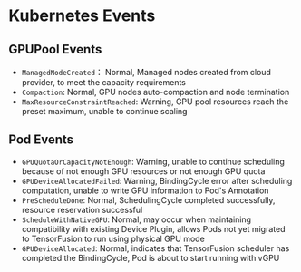 # Kubernetes Events

## GPUPool Events

- `ManagedNodeCreated`： Normal, Managed nodes created from cloud provider, to meet the capacity requirements
- `Compaction`: Normal, GPU nodes auto-compaction and node termination
- `MaxResourceConstraintReached`: Warning, GPU pool resources reach the preset maximum, unable to continue scaling

## Pod Events

- `GPUQuotaOrCapacityNotEnough`: Warning, unable to continue scheduling because of not enough GPU resources or not enough GPU quota
- `GPUDeviceAllocatedFailed`: Warning, BindingCycle error after scheduling computation, unable to write GPU information to Pod's Annotation
- `PreScheduleDone`: Normal, SchedulingCycle completed successfully, resource reservation successful
- `ScheduleWithNativeGPU`: Normal, may occur when maintaining compatibility with existing Device Plugin, allows Pods not yet migrated to TensorFusion to run using physical GPU mode
- `GPUDeviceAllocated`: Normal, indicates that TensorFusion scheduler has completed the BindingCycle, Pod is about to start running with vGPU
